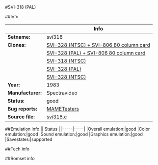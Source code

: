 #SVI-318 (PAL)

##Info

||Info|
|-----|-----|
|**Setname:**|svi318
|**Clones:**|[SVI-328 (NTSC) + SVI-806 80 column card](sv328n80.md)
||[SVI-328 (PAL) + SVI-806 80 column card](sv328p80.md)
||[SVI-318 (NTSC)](svi318n.md)
||[SVI-328 (PAL)](svi328.md)
||[SVI-328 (NTSC)](svi328n.md)
|**Year:**|1983
|**Manufacturer:**|Spectravideo
|**Status:**|good
|**Bug reports:**|[MAMETesters](http://mametesters.org/view_all_set.php?type=1&temporary=y&search=svi318.c)
|**Source file:**|[svi318.c](https://github.com/mamedev/mame/blob/master/src/mess/drivers/svi318.c)

##Emulation info
|| Status |
|-----|-----|
|Overall emulation:|good
|Color emulation:|good
|Sound emulation:|good
|Graphics emulation:|good
|Savestates:|supported

##Tech info

##Romset info

<!--- START OF EDITED COMMENT DO NOT TOUCH TEXT ABOVE-->
